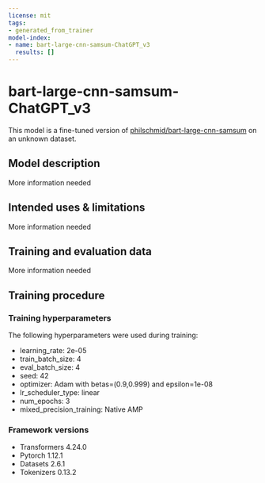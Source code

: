 ```yaml
---
license: mit
tags:
- generated_from_trainer
model-index:
- name: bart-large-cnn-samsum-ChatGPT_v3
  results: []
---
```


<!-- This model card has been generated automatically according to the information the Trainer had access to. You
should probably proofread and complete it, then remove this comment. -->

# bart-large-cnn-samsum-ChatGPT_v3

This model is a fine-tuned version of [philschmid/bart-large-cnn-samsum](https://huggingface.co/philschmid/bart-large-cnn-samsum) on an unknown dataset.

## Model description

More information needed

## Intended uses & limitations

More information needed

## Training and evaluation data

More information needed

## Training procedure

### Training hyperparameters

The following hyperparameters were used during training:
- learning_rate: 2e-05
- train_batch_size: 4
- eval_batch_size: 4
- seed: 42
- optimizer: Adam with betas=(0.9,0.999) and epsilon=1e-08
- lr_scheduler_type: linear
- num_epochs: 3
- mixed_precision_training: Native AMP

### Framework versions

- Transformers 4.24.0
- Pytorch 1.12.1
- Datasets 2.6.1
- Tokenizers 0.13.2
